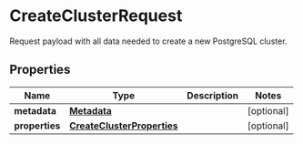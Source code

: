 

# CreateClusterRequest

Request payload with all data needed to create a new PostgreSQL cluster. 
## Properties

| Name | Type | Description | Notes |
| ------------ | ------------- | ------------- | ------------- |
| **metadata** | [**Metadata**](Metadata.md) |  |  [optional] |
| **properties** | [**CreateClusterProperties**](CreateClusterProperties.md) |  |  [optional] |


